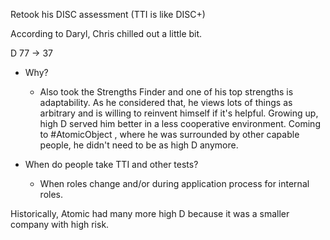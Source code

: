 Retook his DISC assessment (TTI is like DISC+)

According to Daryl, Chris chilled out a little bit. 

D 77 -> 37

- Why? 
	- Also took the Strengths Finder and one of his top strengths is adaptability. As he considered that, he views lots of things as arbitrary and is willing to reinvent himself if it's helpful. Growing up, high D served him better in a less cooperative environment. Coming to #AtomicObject , where he was surrounded by other capable people, he didn't need to be as high D anymore. 

- When do people take TTI and other tests? 
	- When roles change and/or during application process for internal roles. 


Historically, Atomic had many more high D because it was a smaller company with high risk. 